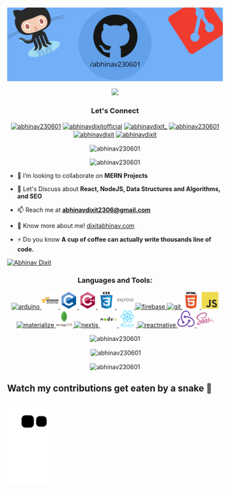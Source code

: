 
![banner.png](banner.png)

<head>
  <meta name="google-site-verification" content="igq9XKWOOR0tP1GlnZEabnrvXLBk3JNuCE8IXjZ6KMo" />
  <meta name="title" content="Abhinav Dixit abhinav230601" />
<meta name="description" content="Visit Github Profile of abhinav230601 to see Projects and contribution made by Abhinav Dixit. Know more at dixitabhinav.com" />
</head>
<p align="center">
  <img src="https://readme-typing-svg.herokuapp.com?color=%23F7F7F7&size=30&center=true&vCenter=true&width=550&height=70&lines=Hi!+I'm+Abhinav!;">
</p>

<h3 align="center">Let's Connect</h3>
<p align="center">
<a href="https://dev.to/abhinav230601" target="blank"><img align="center" src="https://cdn.jsdelivr.net/npm/simple-icons@3.0.1/icons/dev-dot-to.svg" alt="abhinav230601" height="30" width="40" /></a>
<a href="https://linkedin.com/in/abhinav230601" target="blank"><img align="center" src="https://raw.githubusercontent.com/rahuldkjain/github-profile-readme-generator/master/src/images/icons/Social/linked-in-alt.svg" alt="abhinavdixitofficial" height="30" width="40" /></a>
<a href="https://instagram.com/kyayaarabhinav" target="blank"><img align="center" src="https://raw.githubusercontent.com/rahuldkjain/github-profile-readme-generator/master/src/images/icons/Social/instagram.svg" alt="abhinavdixit_" height="30" width="40" /></a>
<a href="https://www.codechef.com/users/abhinav230601" target="blank"><img align="center" src="https://cdn.jsdelivr.net/npm/simple-icons@3.1.0/icons/codechef.svg" alt="abhinav230601" height="30" width="40" /></a>
<a href="https://codeforces.com/profile/abhinav230601" target="blank"><img align="center" src="https://cdn.jsdelivr.net/npm/simple-icons@3.0.1/icons/codeforces.svg" alt="abhinavdixit" height="30" width="40" /></a>
<a href="https://www.leetcode.com/abhinav230601" target="blank"><img align="center" src="https://raw.githubusercontent.com/rahuldkjain/github-profile-readme-generator/master/src/images/icons/Social/leet-code.svg" alt="abhinavdixit" height="30" width="40" /></a>
</p>

<p align="center"> <img align="center" src="https://komarev.com/ghpvc/?username=abhinav230601&label=Profile%20views&color=0e75b6&style=flat&theme=react" alt="abhinav230601" /> </p>

<p align="center"><img align="center" src="https://github-profile-trophy.vercel.app/?username=abhinav230601&theme=onedark" alt="abhinav230601" /></a> </p>

<p align="center">

- 👯 I’m looking to collaborate on **MERN Projects**

- 💬 Let's Discuss about **React, NodeJS, Data Structures and Algorithms, and SEO**

- 📫 Reach me at **abhinavdixit2306@gmail.com**

- 📄 Know more about me! [dixitabhinav.com](https://dixitabhinav.com/)

- ⚡ Do you know **A cup of coffee can actually write thousands line of code.**
  
  </p>

[![Abhinav Dixit](https://activity-graph.herokuapp.com/graph?username=abhinav230601&theme=react-dark)]()


<!-- ### Blogs posts -->
<!-- BLOG-POST-LIST:START -->
<!-- BLOG-POST-LIST:END -->



<h3 align="center">Languages and Tools:</h3>
<p align="center"> <a href="https://www.arduino.cc/" target="_blank"> <img src="https://cdn.worldvectorlogo.com/logos/arduino-1.svg" alt="arduino" width="40" height="40"/> </a> <a href="https://aws.amazon.com" target="_blank"> <img src="https://raw.githubusercontent.com/devicons/devicon/master/icons/amazonwebservices/amazonwebservices-original-wordmark.svg" alt="aws" width="40" height="40"/> </a> <a href="https://www.cprogramming.com/" target="_blank"> <img src="https://raw.githubusercontent.com/devicons/devicon/master/icons/c/c-original.svg" alt="c" width="40" height="40"/> </a> <a href="https://www.w3schools.com/cpp/" target="_blank"> <img src="https://raw.githubusercontent.com/devicons/devicon/master/icons/cplusplus/cplusplus-original.svg" alt="cplusplus" width="40" height="40"/> </a> <a href="https://www.w3schools.com/css/" target="_blank"> <img src="https://raw.githubusercontent.com/devicons/devicon/master/icons/css3/css3-original-wordmark.svg" alt="css3" width="40" height="40"/> </a> <a href="https://expressjs.com" target="_blank"> <img src="https://raw.githubusercontent.com/devicons/devicon/master/icons/express/express-original-wordmark.svg" alt="express" width="40" height="40"/> </a> <a href="https://firebase.google.com/" target="_blank"> <img src="https://www.vectorlogo.zone/logos/firebase/firebase-icon.svg" alt="firebase" width="40" height="40"/> </a> <a href="https://git-scm.com/" target="_blank"> <img src="https://www.vectorlogo.zone/logos/git-scm/git-scm-icon.svg" alt="git" width="40" height="40"/> </a> <a href="https://www.w3.org/html/" target="_blank"> <img src="https://raw.githubusercontent.com/devicons/devicon/master/icons/html5/html5-original-wordmark.svg" alt="html5" width="40" height="40"/> </a> <a href="https://developer.mozilla.org/en-US/docs/Web/JavaScript" target="_blank"> <img src="https://raw.githubusercontent.com/devicons/devicon/master/icons/javascript/javascript-original.svg" alt="javascript" width="40" height="40"/> </a> <a href="https://materializecss.com/" target="_blank"> <img src="https://raw.githubusercontent.com/prplx/svg-logos/5585531d45d294869c4eaab4d7cf2e9c167710a9/svg/materialize.svg" alt="materialize" width="40" height="40"/> </a> <a href="https://www.mongodb.com/" target="_blank"> <img src="https://raw.githubusercontent.com/devicons/devicon/master/icons/mongodb/mongodb-original-wordmark.svg" alt="mongodb" width="40" height="40"/> </a> <a href="https://nextjs.org/" target="_blank"> <img src="https://cdn.worldvectorlogo.com/logos/nextjs-3.svg" alt="nextjs" width="40" height="40"/> </a> <a href="https://nodejs.org" target="_blank"> <img src="https://raw.githubusercontent.com/devicons/devicon/master/icons/nodejs/nodejs-original-wordmark.svg" alt="nodejs" width="40" height="40"/> </a> <a href="https://reactjs.org/" target="_blank"> <img src="https://raw.githubusercontent.com/devicons/devicon/master/icons/react/react-original-wordmark.svg" alt="react" width="40" height="40"/> </a> <a href="https://reactnative.dev/" target="_blank"> <img src="https://reactnative.dev/img/header_logo.svg" alt="reactnative" width="40" height="40"/> </a> <a href="https://redux.js.org" target="_blank"> <img src="https://raw.githubusercontent.com/devicons/devicon/master/icons/redux/redux-original.svg" alt="redux" width="40" height="40"/> </a> <a href="https://sass-lang.com" target="_blank"> <img src="https://raw.githubusercontent.com/devicons/devicon/master/icons/sass/sass-original.svg" alt="sass" width="40" height="40"/> </a> </p>

<p align="center"><img align="center" src="https://github-readme-stats.vercel.app/api/top-langs?username=abhinav230601&show_icons=true&locale=en&layout=compact&theme=react" alt="abhinav230601" /></p>


<p align="center">&nbsp;<img align="center" src="https://github-readme-stats.vercel.app/api?username=abhinav230601&show_icons=true&locale=en&theme=react" alt="abhinav230601" /></p>

<p align="center"><img  align="center"  src="https://github-readme-streak-stats.herokuapp.com/?user=abhinav230601&theme=react" alt="abhinav230601" /></p>

## Watch my contributions get eaten by a snake 🐍
![snake gif](https://github.com/abhinav230601/abhinav230601/blob/output/github-contribution-grid-snake.svg)


